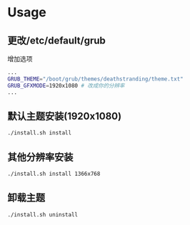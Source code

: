 # Usage

## 更改/etc/default/grub

增加选项

```bash
...
GRUB_THEME="/boot/grub/themes/deathstranding/theme.txt"
GRUB_GFXMODE=1920x1080 # 改成你的分辨率
...
```

## 默认主题安装(1920x1080)

```bash
./install.sh install
```

## 其他分辨率安装

```bash
./install.sh install 1366x768
```

## 卸载主题

```bash
./install.sh uninstall
```
